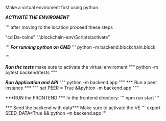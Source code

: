 Make a virtual enviroment first using python

***ACTIVATE THE ENVIROMENT***

''' after moving to the location proceed these steps

"cd Da-coins"
".\blockchain-env\Scripts\activate"

 '''
***For running python on CMD***
'''
python -m backend.blockchain.block

'''

***Run the tests***
make sure to activate the virtual enviroment
"""
 python -m pytest backend/tests
"""

***Run Application and API***
"""
python -m backend.app
"""
*** Run a peer instance ***
"""
set PEER = True &&pyhton -m backend.app
"""

***RUN the FRONTEND ***
In the frontend directory:
'''
npm run start
'''

*** Seed the backend with data***
Make sure to activate the VE
'''
export SEED_DATA=True && python -m backend.app
'''
